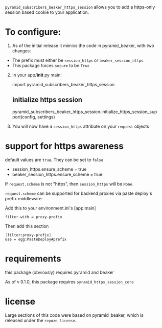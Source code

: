 `pyramid_subscribers_beaker_https_session` allows you to add a https-only session based cookie to your application.

To configure:
=============

1. As of the initial release it mimics the code in pyramid_beaker, with two changes:

* The prefix must either be `session_https` or `beaker_session_https`
* This package forces `secure` to be `True`


2. In your app/__init__.py main:

	import pyramid_subscribers_beaker_https_session

	## initialize https session
    pyramid_subscribers_beaker_https_session.initialize_https_session_support(config, settings)


3. You will now have a `session_https` attribute on your `request` objects

support for https awareness
===========================

default values are `true`.  They can be set to `false`

*	session_https.ensure_scheme = true
*	beaker_session_https.ensure_scheme = true

If `request.scheme` is not "https", then `session_https` will be `None`.

`request.scheme` can be supported for backend proxies via paste deploy's prefix middleware:

Add this to your environment.ini's [app:main]

	filter-with = proxy-prefix

Then add this section

	[filter:proxy-prefix]
	use = egg:PasteDeploy#prefix


requirements
============

this package (obviously) requires pyramid and beaker

As of v 0.1.0, this package requires `pyramid_https_session_core`


license
=======

Large sections of this code were based on pyramid_beaker, which is released under
the `repoze license`.
